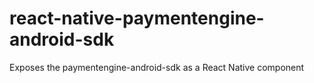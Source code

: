 # react-native-paymentengine-android-sdk
Exposes the paymentengine-android-sdk as a React Native component
